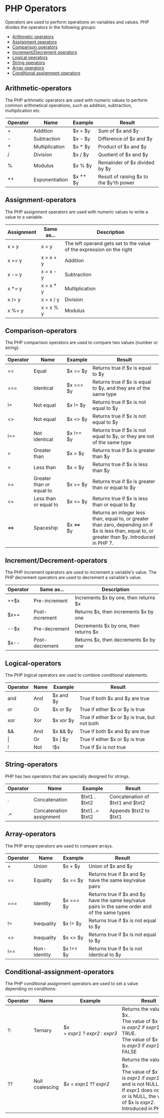 # PHP Operators
Operators are used to perform operations on variables and values.
PHP divides the operators in the following groups:

- [Arithmetic operators](#Arithmetic-operators)
- [Assignment operators](#Assignment-operators)
- [Comparison operators](#Comparison-operators)
- [Increment/Decrement operators](#Increment/Decrement-operators)
- [Logical operators](#Logical-operators)
- [String operators](#String-operators)
- [Array operators](#Array-operators)
- [Conditional assignment operators](#Conditional-assignment-operators)


## Arithmetic-operators 
The PHP arithmetic operators are used with numeric values to perform common arithmetical operations, such as addition, subtraction, multiplication etc.

| Operator | Name | Example | Result |
| ---- | ---- | ---- | ---- |
| + | Addition | $x + $y | Sum of $x and $y |
| - | Subtraction | $x - $y | Difference of $x and $y |
| * | Multiplication | $x * $y | Product of $x and $y |
| / | Division | $x / $y | Quotient of $x and $y |
| % | Modulus | $x % $y | Remainder of $x divided by $y |
| ** | Exponentiation | $x ** $y | Result of raising $x to the $y'th power |

## Assignment-operators 
The PHP assignment operators are used with numeric values to write a value to a variable.

| Assignment | Same as... | Description |
| ---- | ---- | ---- |
| x = y | x = y | The left operand gets set to the value of the expression on the right |
| x += y | x = x + y | Addition |
| x -= y | x = x - y | Subtraction |
| x *= y | x = x * y | Multiplication |
| x /= y | x = x / y | Division |
| x %= y | x = x % y | Modulus |

## Comparison-operators 
The PHP comparison operators are used to compare two values (number or string):

| Operator | Name | Example | Result |
| ---- | ---- | ---- | ---- |
| == | Equal | $x == $y | Returns true if $x is equal to $y |
| === | Identical | $x === $y | Returns true if $x is equal to $y, and they are of the same type |
| != | Not equal | $x != $y | Returns true if $x is not equal to $y |
| <> | Not equal | $x <> $y | Returns true if $x is not equal to $y |
| !== | Not identical | $x !== $y | Returns true if $x is not equal to $y, or they are not of the same type |
| > | Greater than | $x > $y | Returns true if $x is greater than $y |
| < | Less than | $x < $y | Returns true if $x is less than $y |
| >= | Greater than or equal to | $x >= $y | Returns true if $x is greater than or equal to $y |
| <= | Less than or equal to | $x <= $y | Returns true if $x is less than or equal to $y |
| <=> | Spaceship | $x <=> $y | Returns an integer less than, equal to, or greater than zero, depending on if $x is less than, equal to, or greater than $y. Introduced in PHP 7. |

## Increment/Decrement-operators 
The PHP increment operators are used to increment a variable's value.
The PHP decrement operators are used to decrement a variable's value.

| Operator | Same as... | Description |
| ---- | ---- | ---- |
| ++$x | Pre-increment | Increments $x by one, then returns $x |
| $x++ | Post-increment | Returns $x, then increments $x by one |
| --$x | Pre-decrement | Decrements $x by one, then returns $x |
| $x-- | Post-decrement | Returns $x, then decrements $x by one |

## Logical-operators 
The PHP logical operators are used to combine conditional statements.

| Operator | Name | Example | Result |
| ---- | ---- | ---- | ---- |
| and | And | $x and $y | True if both $x and $y are true |
| or | Or | $x or $y | True if either $x or $y is true |
| xor | Xor | $x xor $y | True if either $x or $y is true, but not both |
| && | And | $x && $y | True if both $x and $y are true |
| \| | Or | $x \| $y | True if either $x or $y is true |
| ! | Not | !$x | True if $x is not true |

## String-operators 
PHP has two operators that are specially designed for strings.

| Operator | Name | Example | Result |
| ---- | ---- | ---- | ---- |
| . | Concatenation | $txt1 . $txt2 | Concatenation of $txt1 and $txt2 |
| .= | Concatenation assignment | $txt1 .= $txt2 | Appends $txt2 to $txt1 |

## Array-operators
The PHP array operators are used to compare arrays.

| Operator | Name | Example | Result |
| ---- | ---- | ---- | ---- |
| + | Union | $x + $y | Union of $x and $y |
| == | Equality | $x == $y | Returns true if $x and $y have the same key/value pairs |
| === | Identity | $x === $y | Returns true if $x and $y have the same key/value pairs in the same order and of the same types |
| != | Inequality | $x != $y | Returns true if $x is not equal to $y |
| <> | Inequality | $x <> $y | Returns true if $x is not equal to $y |
| !== | Non-identity | $x !== $y | Returns true if $x is not identical to $y |

## Conditional-assignment-operators 
The PHP conditional assignment operators are used to set a value depending on conditions:

| Operator | Name | Example | Result |
| ---- | ---- | ---- | ---- |
| ?: | Ternary | $x = _expr1_ ? _expr2_ : _expr3_ | Returns the value of $x.  <br>The value of $x is _expr2_ if _expr1_ = TRUE.  <br>The value of $x is _expr3_ if _expr1_ = FALSE |
| ?? | Null coalescing | $x = _expr1_ ?? _expr2_ | Returns the value of $x.  <br>The value of $x is _expr1_ if _expr1_ exists, and is not NULL.  <br>If _expr1_ does not exist, or is NULL, the value of $x is _expr2_.  <br>Introduced in PHP 7 |


